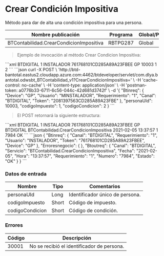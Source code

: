 # Crear Condición Impositiva 

Método para dar de alta una condición impositiva para una persona. 

Nombre publicación | Programa | Global/País 
--------- | ----------- | ----------- 
BTContabilidad.CrearCondicionImpositiva | RBTPG287 | Global 

> Ejemplo de invocación al método Crear Condicion Impositiva: 

<code-group> 
<code-block title="XML" active> 
```xml 
<soapenv:Envelope xmlns:soapenv="http://schemas.xmlsoap.org/soap/envelope/" xmlns:bts="http://uy.com.dlya.bantotal/BTSOA/"> 
   <soapenv:Header/> 
   <soapenv:Body> 
      <bts:BTContabilidad.CrearCondicionImpositiva> 
         <bts:Btinreq> 
            <bts:Canal>BTDIGITAL</bts:Canal> 
            <bts:Requerimiento>1</bts:Requerimiento> 
            <bts:Usuario>INSTALADOR</bts:Usuario> 
            <bts:Token>761768101CD285A89A23FBEE</bts:Token> 
            <bts:Device>GP</bts:Device> 
         </bts:Btinreq> 
         <bts:personaUId>10003</bts:personaUId> 
         <bts:codigoImpuesto>1</bts:codigoImpuesto> 
         <bts:codigoCondicion>2</bts:codigoCondicion> 
      </bts:BTContabilidad.CrearCondicionImpositiva> 
   </soapenv:Body> 
</soapenv:Envelope> 
``` 
</code-block> 

<code-block title="JSON"> 
```json 
curl -X POST \ 
  'http://btd-bantotal.eastus2.cloudapp.azure.com:4462/btdeveloper/servlet/com.dlya.bantotal.odwsbt_BTContabilidad_v1?CrearCondicionImpositiva=' \ 
  -H 'cache-control: no-cache' \ 
  -H 'content-type: application/json' \ 
  -H 'postman-token: a0776b33-6711-6c56-044c-42d681d3742f' \ 
  -d '{ 
  	"Btinreq": { 
		"Device": "GP", 
		"Usuario": "MINSTALADOR", 
		"Requerimiento": "1", 
		"Canal": "BTDIGITAL", 
		"Token": "2081397563CD285A89A23FBE" 
	}, 
	"personaUId": 10003, 
	"codigoImpuesto": 1, 
	"codigoCondicion": 2 
  } 
``` 
</code-block> 
</code-group> 

> El POST retornará la siguiente estructura: 

<code-group> 
<code-block title="XML" active> 
```xml 
<SOAP-ENV:Envelope xmlns:SOAP-ENV="http://schemas.xmlsoap.org/soap/envelope/" xmlns:xsd="http://www.w3.org/2001/XMLSchema" xmlns:SOAP-ENC="http://schemas.xmlsoap.org/soap/encoding/" xmlns:xsi="http://www.w3.org/2001/XMLSchema-instance"> 
   <SOAP-ENV:Body> 
      <BTContabilidad.CrearCondicionImpositivaResponse xmlns="http://uy.com.dlya.bantotal/BTSOA/"> 
         <Btinreq> 
            <Canal>BTDIGITAL</Canal> 
            <Requerimiento>1</Requerimiento> 
            <Usuario>INSTALADOR</Usuario> 
            <Token>761768101CD285A89A23FBEE</Token> 
            <Device>GP</Device> 
         </Btinreq> 
         <Erroresnegocio></Erroresnegocio> 
         <Btoutreq> 
            <Canal>BTDIGITAL</Canal> 
            <Servicio>BTContabilidad.CrearCondicionImpositiva</Servicio> 
            <Fecha>2021-02-05</Fecha> 
            <Hora>13:37:57</Hora> 
            <Requerimiento>1</Requerimiento> 
            <Numero>7984</Numero> 
            <Estado>OK</Estado> 
         </Btoutreq> 
      </BTContabilidad.CrearCondicionImpositivaResponse> 
   </SOAP-ENV:Body> 
</SOAP-ENV:Envelope> 
``` 
</code-block> 

<code-block title="JSON"> 
```json 
{ 
	"Btinreq": { 
	  "Canal": "BTDIGITAL", 
	  "Requerimiento": "1", 
	  "Usuario": "INSTALADOR", 
	  "Token": "761768101CD285A89A23FBEE", 
	  "Device": "GP" 
	}, 
	"Erroresnegocio": { 
	}, 
	"Btoutreq": { 
	  "Canal": "BTDIGITAL", 
	  "Servicio": "BTContabilidad.CrearCondicionImpositiva", 
	  "Fecha": "2021-02-05", 
	  "Hora": "13:37:57", 
	  "Requerimiento": "1", 
	  "Numero": "7984", 
	  "Estado": "OK" 
	} 
} 
``` 
</code-block> 
</code-group> 

### Datos de entrada 

Nombre | Tipo | Comentarios 
--------- | ----------- | ----------- 
personaUId | Long | Identificador único de persona. 
codigoImpuesto | Short | Código de impuesto. 
codigoCondicion | Short | Código de condición. 

### Errores 

Código | Descripción 
--------- | ----------- 
30001 | No se recibió el identificador de persona. 

 
